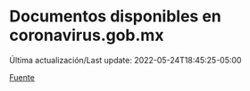 # Documentos disponibles en coronavirus.gob.mx

Última actualización/Last update: 2022-05-24T18:45:25-05:00

 [Fuente](https://coronavirus.gob.mx/)

